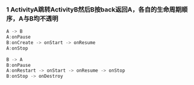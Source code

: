 ### 1 ActivityA跳转ActivityB然后B按back返回A，各自的生命周期顺序，A与B均不透明

```java
A -> B
A:onPause
B:onCreate -> onStart -> onResume
A:onStop
    
B -> A
B:onPause
A:onRestart -> onStart -> onResume -> onStop    
B:onStop -> onDestroy  
```

